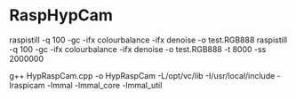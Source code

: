 # RaspHypCam
raspistill -q 100 -gc -ifx colourbalance -ifx denoise  -o test.RGB888
raspistill -q 100 -gc -ifx colourbalance -ifx denoise  -o test.RGB888 -t 8000 -ss 2000000

g++ HypRaspCam.cpp -o HypRaspCam -L/opt/vc/lib -I/usr/local/include -lraspicam -lmmal
-lmmal_core -lmmal_util
